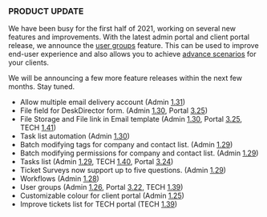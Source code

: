 ### PRODUCT UPDATE

We have been busy for the first half of 2021, working on several new features and improvements. With the latest admin portal and client portal release, we announce the [user groups](https://help.deskdirector.com/article/bxd7i1kkw3) feature. This can be used to improve end-user experience and also allows you to achieve [advance scenarios](https://help.deskdirector.com/article/619edy705s-user-group-scenarios) for your clients.

We will be announcing a few more feature releases within the next few months. Stay tuned.

* Allow multiple email delivery account (Admin [1.31](/configs/release-notes/admin/v1.31.1))
* File field for DeskDirector form. (Admin [1.30](/configs/release-notes/admin/v1.30.1), Portal [3.25](/configs/release-notes/portal/v3.25))
* File Storage and File link in Email template (Admin [1.30](/configs/release-notes/admin/v1.30.1), Portal [3.25](/configs/release-notes/portal/v3.25), TECH [1.41](/configs/release-notes/tech/v1.41))
* Task list automation (Admin [1.30](/configs/release-notes/admin/v1.30.1))
* Batch modifying tags for company and contact list. (Admin [1.29](/configs/release-notes/admin/v1.29.1))
* Batch modifying permissions for company and contact list. (Admin [1.29](/configs/release-notes/admin/v1.29.1))
* Tasks list (Admin [1.29](/configs/release-notes/admin/v1.29.1), TECH [1.40](/configs/release-notes/tech/v1.40), Portal [3.24](/configs/release-notes/portal/v3.24))
* Ticket Surveys now support up to five questions. (Admin [1.29](/configs/release-notes/admin/v1.29.1))
* Workflows (Admin [1.28](/configs/release-notes/admin/v1.28.1))
* User groups (Admin [1.26](/configs/release-notes/admin/v1.26.1), Portal [3.22](/configs/release-notes/portal/v3.22), TECH [1.39](/configs/release-notes/tech/v1.39)) 
* Customizable colour for client portal (Admin [1.25](/configs/release-notes/admin/v1.25.1))
* Improve tickets list for TECH portal (TECH [1.39](/configs/release-notes/tech/v1.39))
